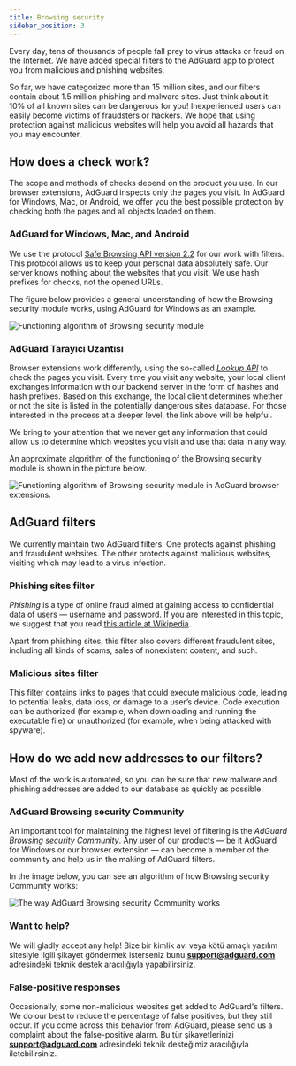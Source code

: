 ```yaml
---
title: Browsing security
sidebar_position: 3
---
```


Every day, tens of thousands of people fall prey to virus attacks or fraud on the Internet. We have added special filters to the AdGuard app to protect you from malicious and phishing websites.

So far, we have categorized more than 15 million sites, and our filters contain about 1.5 million phishing and malware sites. Just think about it: 10% of all known sites can be dangerous for you! Inexperienced users can easily become victims of fraudsters or hackers. We hope that using protection against malicious websites will help you avoid all hazards that you may encounter.

## How does a check work?

The scope and methods of checks depend on the product you use. In our browser extensions, AdGuard inspects only the pages you visit. In AdGuard for Windows, Mac, or Android, we offer you the best possible protection by checking both the pages and all objects loaded on them.

### AdGuard for Windows, Mac, and Android

We use the protocol [Safe Browsing API version 2.2](https://code.google.com/p/google-safe-browsing/wiki/Protocolv2Spec) for our work with filters. This protocol allows us to keep your personal data absolutely safe. Our server knows nothing about the websites that you visit. We use hash prefixes for checks, not the opened URLs.

The figure below provides a general understanding of how the Browsing security module works, using AdGuard for Windows as an example.

![Functioning algorithm of Browsing security module](https://cdn.adtidy.org/public/Adguard/En/Articles/safebrowsing_adguard_for_windows.png)

### AdGuard Tarayıcı Uzantısı

Browser extensions work differently, using the so-called [*Lookup API*](https://github.com/AdguardTeam/AdguardForAndroid/issues/162#issue-115487668) to check the pages you visit. Every time you visit any website, your local client exchanges information with our backend server in the form of hashes and hash prefixes. Based on this exchange, the local client determines whether or not the site is listed in the potentially dangerous sites database. For those interested in the process at a deeper level, the link above will be helpful.

We bring to your attention that we never get any information that could allow us to determine which websites you visit and use that data in any way.

An approximate algorithm of the functioning of the Browsing security module is shown in the picture below.

![Functioning algorithm of Browsing security module in AdGuard browser extensions.](https://cdn.adtidy.org/public/Adguard/En/Articles/safebrowsing_extension.png)

## AdGuard filters

We currently maintain two AdGuard filters. One protects against phishing and fraudulent websites. The other protects against malicious websites, visiting which may lead to a virus infection.

### Phishing sites filter

*Phishing* is a type of online fraud aimed at gaining access to confidential data of users — username and password. If you are interested in this topic, we suggest that you read [this article at Wikipedia](http://en.wikipedia.org/wiki/Phishing).

Apart from phishing sites, this filter also covers different fraudulent sites, including all kinds of scams, sales of nonexistent content, and such.

### Malicious sites filter

This filter contains links to pages that could execute malicious code, leading to potential leaks, data loss, or damage to a user’s device. Code execution can be authorized (for example, when downloading and running the executable file) or unauthorized (for example, when being attacked with spyware).

## How do we add new addresses to our filters?

Most of the work is automated, so you can be sure that new malware and phishing addresses are added to our database as quickly as possible.

### AdGuard Browsing security Community

An important tool for maintaining the highest level of filtering is the *AdGuard Browsing security Community*. Any user of our products — be it AdGuard for Windows or our browser extension — can become a member of the community and help us in the making of AdGuard filters.

In the image below, you can see an algorithm of how Browsing security Community works:

![The way AdGuard Browsing security Community works](https://cdn.adtidy.org/public/Adguard/En/Articles/browsing_security_community.png)

### Want to help?

We will gladly accept any help! Bize bir kimlik avı veya kötü amaçlı yazılım sitesiyle ilgili şikayet göndermek isterseniz bunu **support@adguard.com** adresindeki teknik destek aracılığıyla yapabilirsiniz.

### False-positive responses

Occasionally, some non-malicious websites get added to AdGuard's filters. We do our best to reduce the percentage of false positives, but they still occur. If you come across this behavior from AdGuard, please send us a complaint about the false-positive alarm. Bu tür şikayetlerinizi **support@adguard.com** adresindeki teknik desteğimiz aracılığıyla iletebilirsiniz.

